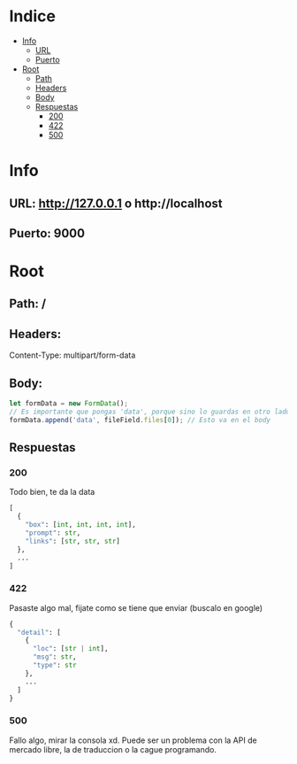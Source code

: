 # Indice
- [Info](#info)
  - [URL](#url-http127001-o-httplocalhost)
  - [Puerto](#puerto-9000)
- [Root](#root)
  - [Path](#path)
  - [Headers](#headers)
  - [Body](#body)
  - [Respuestas](#respuestas)
    - [200](#200)
    - [422](#422)
    - [500](#500)
# Info
## URL: http://127.0.0.1 o http://localhost
## Puerto: 9000
# Root
## Path: /
## Headers:
Content-Type: multipart/form-data
## Body:
```javascript
let formData = new FormData();
// Es importante que pongas 'data', porque sino lo guardas en otro lado
formData.append('data', fileField.files[0]); // Esto va en el body
```
## Respuestas
### 200
Todo bien, te da la data
```python
[
  {
    "box": [int, int, int, int],
    "prompt": str,
    "links": [str, str, str]
  },
  ...
]
```
### 422
Pasaste algo mal, fijate como se tiene que enviar (buscalo en google)
```python
{
  "detail": [
    {
      "loc": [str | int],
      "msg": str,
      "type": str
    },
    ...
  ]
}
```
### 500
Fallo algo, mirar la consola xd. Puede ser un problema con la API de mercado libre, la de traduccion o la cague programando.
